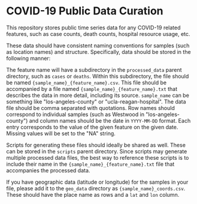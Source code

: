 # COVID-19 Public Data Curation

This repository stores public time series data for any COVID-19 related features, such as case counts, death counts, hospital resource usage, etc. 

These data should have consistent naming conventions for samples (such as location names) and structure. Specifically, data should be stored in the following manner:

The feature name will have a subdirectory in the `processed_data` parent directory, such as `cases` or `deaths`. Within this subdirectory, the file should be named `{sample_name}_{feature_name}.csv`. This file should be accompanied by a file named `{sample_name}_{feature_name}.txt` that describes the data in more detail, including its source. `sample_name` can be something like "los-angeles-county" or "ucla-reagan-hospital".  The data file should be comma separated with quotations. Row names should correspond to individual samples (such as Westwood in "los-angeles-county") and column names should be the date in `YYYY-MM-DD` format. Each entry corresponds to the value of the given feature on the given date. Missing values will be set to the "NA" string. 

Scripts for generating these files should ideally be shared as well. These can be stored in the `scripts` parent directory. Since scripts may generate multiple processed data files, the best way to reference these scripts is to include their name in the `{sample_name}_{feature_name}.txt` file that accompanies the processed data.

If you have geographic data (latitude or longitude) for the samples in your file, please add it to the `geo_data` directory as `{sample_name}_coords.csv`. These should have the place name as rows and a `lat` and `lon` column.  
